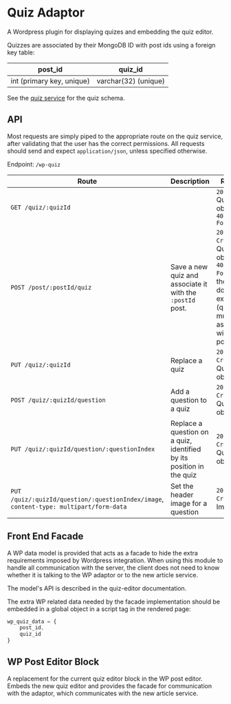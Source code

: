 # Quiz Adaptor

A Wordpress plugin for displaying quizes and embedding the quiz editor.

Quizzes are associated by their MongoDB ID with post ids using a foreign key table:

post_id                   | quiz_id
--------------------------|--------
int (primary key, unique) | varchar(32) (unique)

See the [quiz service](https://bitbucket.org/menapost/quiz-service) for the quiz schema.

## API

Most requests are simply piped to the appropriate route on the quiz service, after validating that the user has the correct permissions. All requests should send and expect `application/json`, unless specified otherwise.

Endpoint: `/wp-quiz`

Route | Description | Returns
--|--|--
`GET /quiz/:quizId` | | `200 OK` Quiz object<br>`404 Not Found`
`POST /post/:postId/quiz` | Save a new quiz and associate it with the `:postId` post. | `201 Created`: Quiz object<br>`404 Not Found` if the post does not exist (quizzes must be associated with a post)
`PUT /quiz/:quizId` | Replace a quiz | `201 Created`: Quiz object
`POST /quiz/:quizId/question` | Add a question to a quiz | `201 Created`: Question object
`PUT /quiz/:quizId/question/:questionIndex` | Replace a question on a quiz, identified by its position in the quiz | `201 Created`: Question object
`PUT /quiz/:quizId/question/:questionIndex/image`, `content-type: multipart/form-data` | Set the header image for a question | `201 Created`: Image url

## Front End Facade

A WP data model is provided that acts as a facade to hide the extra requirements imposed by Wordpress integration. When using this module to handle all communication with the server, the client does not need to know whether it is talking to the WP adaptor or to the new article service.

The model's API is described in the quiz-editor documentation.

The extra WP related data needed by the facade implementation should be embedded in a global object in a script tag in the rendered page:

```javascript
wp_quiz_data = {
    post_id,
    quiz_id
}
```

## WP Post Editor Block

A replacement for the current quiz editor block in the WP post editor. Embeds the new quiz editor and provides the facade for communication with the adaptor, which communicates with the new article service.
